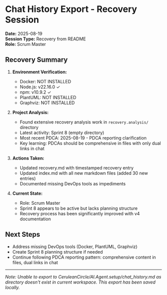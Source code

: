 # Chat History Export - Recovery Session

**Date:** 2025-08-19  
**Session Type:** Recovery from README  
**Role:** Scrum Master  

## Recovery Summary

1. **Environment Verification:**
   - Docker: NOT INSTALLED
   - Node.js: v22.16.0 ✓
   - npm: v10.9.2 ✓
   - PlantUML: NOT INSTALLED
   - Graphviz: NOT INSTALLED

2. **Project Analysis:**
   - Found extensive recovery analysis work in `recovery.analysis/` directory
   - Latest activity: Sprint 8 (empty directory)
   - Most recent PDCA: 2025-08-19 - PDCA reporting clarification
   - Key learning: PDCAs should be comprehensive in files with only dual links in chat

3. **Actions Taken:**
   - Updated recovery.md with timestamped recovery entry
   - Updated index.md with all new markdown files (added 30 new entries)
   - Documented missing DevOps tools as impediments

4. **Current State:**
   - Role: Scrum Master
   - Sprint 8 appears to be active but lacks planning structure
   - Recovery process has been significantly improved with v4 documentation

## Next Steps
- Address missing DevOps tools (Docker, PlantUML, Graphviz)
- Create Sprint 8 planning structure if needed
- Continue following PDCA reporting pattern: comprehensive content in files, dual links in chat

---
*Note: Unable to export to CeruleanCircle/AI.Agent.setup/chat_history.md as directory doesn't exist in current workspace. This export has been saved locally.*
